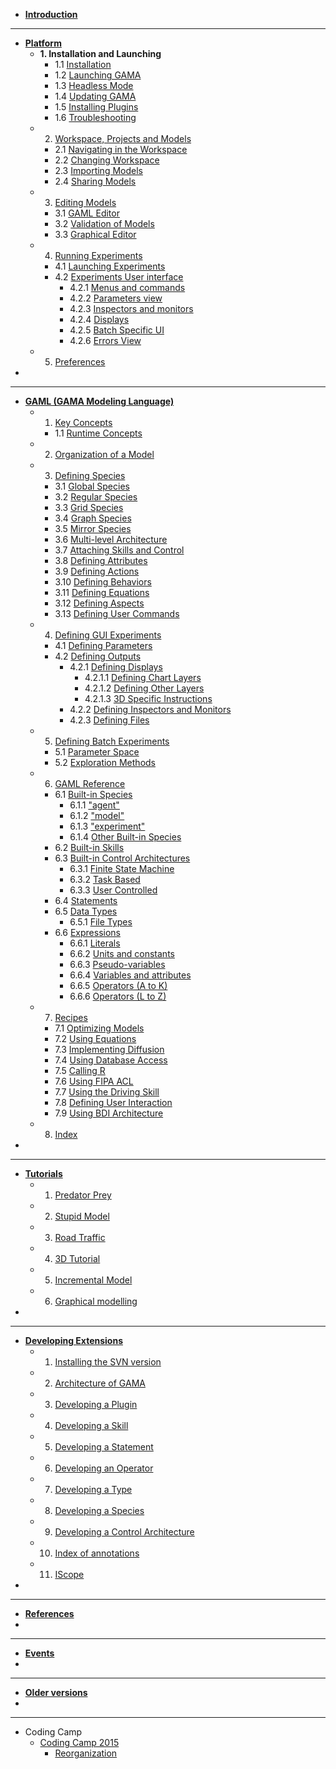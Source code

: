   * **[Introduction](G__Overview.md)**
---

  * **[Platform](G__Platform.md)**
    * **1. Installation and Launching**
      * 1.1 [Installation](G__Installation.md)
      * 1.2 [Launching GAMA](G__Launching.md)
      * 1.3 [Headless Mode](G__Headless.md)
      * 1.4 [Updating GAMA](G__Updating.md)
      * 1.5 [Installing Plugins](G__InstallingPlugins.md)
      * 1.6 [Troubleshooting](G__Troubleshooting.md)
    * 2. [Workspace, Projects and Models](G__Workspace.md)
      * 2.1 [Navigating in the Workspace](G__NavigatingWorkspace.md)
      * 2.2 [Changing Workspace](G__ChangingWorkspace.md)
      * 2.3 [Importing Models](G__ImportingModels.md)
      * 2.4 [Sharing Models](G__SharingModels.md)
    * 3. [Editing Models](G__EditingModels.md)
      * 3.1 [GAML Editor](G__GamlEditor.md)
      * 3.2 [Validation of Models](G__ValidationOfModels.md)
      * 3.3 [Graphical Editor](G__GraphicalEditor.md)
    * 4. [Running Experiments](G__RunningExperiments.md)
      * 4.1 [Launching Experiments](G__LaunchingExperiments.md)
      * 4.2 [Experiments User interface](G__ExperimentsUserInterface.md)
        * 4.2.1 [Menus and commands](G__MenusAndCommands.md)
        * 4.2.2 [Parameters view](G__ParametersView.md)
        * 4.2.3 [Inspectors and monitors](G__InspectorsAndMonitors.md)
        * 4.2.4 [Displays](G__Displays.md)
        * 4.2.5 [Batch Specific UI](G__BatchSpecific.md)
        * 4.2.6 [Errors View](G__ErrorsView.md)
    * 5. [Preferences](G__Preferences.md)
  * 
---

  * **[GAML (GAMA Modeling Language)](G__GamlLanguage.md)**
    * 1. [Key Concepts](G__KeyConcepts.md)
      * 1.1 [Runtime Concepts](G__RuntimeConcepts.md)
    * 2. [Organization of a Model](G__OrganizationModel.md)
    * 3. [Defining Species](G__DefiningSpecies.md)
      * 3.1 [Global Species](G__GlobalSpecies.md)
      * 3.2 [Regular Species](G__RegularSpecies.md)
      * 3.3 [Grid Species](G__GridSpecies.md)
      * 3.4 [Graph Species](G__GraphSpecies.md)
      * 3.5 [Mirror Species](G__MirrorSpecies.md)
      * 3.6 [Multi-level Architecture](G__MultiLevel.md)
      * 3.7 [Attaching Skills and Control](G__SkillsAndControl.md)
      * 3.8 [Defining Attributes](G__DefiningAttributes.md)
      * 3.9 [Defining Actions](G__DefiningActions.md)
      * 3.10 [Defining Behaviors](G__DefiningBehaviors.md)
      * 3.11 [Defining Equations](G__DefiningEquations.md)
      * 3.12 [Defining Aspects](G__DefiningAspects.md)
      * 3.13 [Defining User Commands](G__DefiningUserCommands.md)
    * 4. [Defining GUI Experiments](G__DefiningExperiments.md)
      * 4.1 [Defining Parameters](G__DefiningParameters.md)
      * 4.2 [Defining Outputs](G__DefiningOutputs.md)
        * 4.2.1 [Defining Displays](G__DefiningDisplays.md)
          * 4.2.1.1 [Defining Chart Layers](G__DefiningChartLayers.md)
          * 4.2.1.2 [Defining Other Layers](G__DefiningOtherLayers.md)
          * 4.2.1.3 [3D Specific Instructions](G__3DSpecificInstructions.md)
        * 4.2.2 [Defining Inspectors and Monitors](G__DefiningMonitorsAndInspectors.md)
        * 4.2.3 [Defining Files](G__DefiningFiles.md)
    * 5. [Defining Batch Experiments](G__BatchExperiments.md)
      * 5.1 [Parameter Space](G__ParameterSpace.md)
      * 5.2 [Exploration Methods](G__ExplorationMethods.md)
    * 6. [GAML Reference](G__GamlReference.md)
      * 6.1 [Built-in Species](G__BuiltInSpecies.md)
        * 6.1.1 ["agent"](G__AgentBuiltInSpecies.md)
        * 6.1.2 ["model"](G__ModelBuiltInSpecies.md)
        * 6.1.3 ["experiment"](G__ExperimentBuiltInSpecies.md)
        * 6.1.4 [Other Built-in Species](G__OtherBuiltInSpecies.md)
      * 6.2 [Built-in Skills](G__BuiltInSkills.md)
      * 6.3 [Built-in Control Architectures](G__BuiltInControlArchitectures.md)
        * 6.3.1 [Finite State Machine](G__FiniteStateMachine.md)
        * 6.3.2 [Task Based](G__TaskBased.md)
        * 6.3.3 [User Controlled](G__UserControlled.md)
      * 6.4 [Statements](G__Statements.md)
      * 6.5 [Data Types](G__DataTypes.md)
        * 6.5.1 [File Types](G__FileTypes.md)
      * 6.6 [Expressions](G__Expressions.md)
        * 6.6.1 [Literals](G__Literals.md)
        * 6.6.2 [Units and constants](G__UnitsAndConstants.md)
        * 6.6.3 [Pseudo-variables](G__PseudoVariables.md)
        * 6.6.4 [Variables and attributes](G__VariablesAndAttributes.md)
        * 6.6.5 [Operators (A to K)](G__OperatorsAK.md)
        * 6.6.6 [Operators (L to Z)](G__OperatorsLZ.md)
    * 7. [Recipes](G__Recipes.md)
      * 7.1 [Optimizing Models](G__OptimizingModels.md)
      * 7.2 [Using Equations](G__UsingEquations.md)
      * 7.3 [Implementing Diffusion](G__Diffusion.md)
      * 7.4 [Using Database Access](G__UsingDatabase.md)
      * 7.5 [Calling R](G__CallingR.md)
      * 7.6 [Using FIPA ACL](G__UsingFIPAACL.md)
      * 7.7 [Using the Driving Skill](G__UsingDringSkill.md)
      * 7.8 [Defining User Interaction](G__DefininUserInteraction.md)
      * 7.9 [Using BDI Architecture](G__UsingBDI.md)
    * 8. [Index](G__Index.md)
  * 
---

  * **[Tutorials](G__Tutorials.md)**
    * 1. [Predator Prey](Tutorial__PredatorPreyTutorial.md)
    * 2. [Stupid Model](Tutorial__StupidModelTutorial.md)
    * 3. [Road Traffic](Tutorial__RoadTrafficTutorial.md)
    * 4. [3D Tutorial](Tutorial__ThreeDTutorial.md)
    * 5. [Incremental Model](Tutorial__IncrementalTutorial.md)
    * 6. [Graphical modelling](Tutorial__GraphicModelling.md)
  * 
---

  * **[Developing Extensions](G__DevelopingExtensions.md)**
    * 1. [Installing the SVN version](G__InstallingSvnVersion.md)
    * 2. [Architecture of GAMA](G__GamaArchitecture.md)
    * 3. [Developing a Plugin](G__DevelopingPlugins.md)
    * 4. [Developing a Skill](G__DevelopingSkills.md)
    * 5. [Developing a Statement](G__DevelopingStatements.md)
    * 6. [Developing an Operator](G__DevelopingOperators.md)
    * 7. [Developing a Type](G__DevelopingTypes.md)
    * 8. [Developing a Species](G__DevelopingSpecies.md)
    * 9. [Developing a Control Architecture](G__DevelopingControlArchitectures.md)
    * 10. [Index of annotations](G__DevelopingIndexAnnotations.md)
    * 11. [IScope](G__DevelopingIScope.md)
  * 
---

  * **[References](G__References.md)**
  * 
---

  * **[Events](G__Events.md)**
  * 
---

  * **[Older versions](G__OlderVersions.md)**
  * 
---

  * Coding Camp
    * [Coding Camp 2015](CodingCamp2015.md)
      * [Reorganization](Reorganization.md)